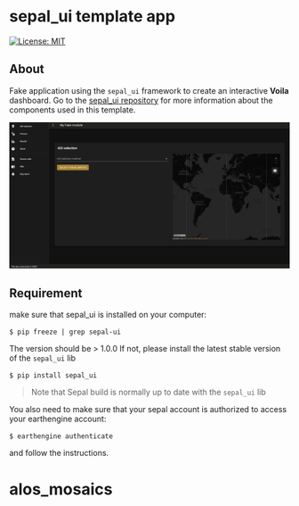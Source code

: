 # sepal_ui template app

[![License: MIT](https://img.shields.io/badge/License-MIT-yellow.svg)](https://opensource.org/licenses/MIT)

## About 

Fake application using the `sepal_ui` framework to create an interactive **Voila** dashboard.
Go to the [sepal_ui repository](https://github.com/12rambau/sepal_ui) for more information about the components used in this template.

![full_app](./doc/img/full_app.png)

## Requirement 

make sure that sepal_ui is installed on your computer:
```
$ pip freeze | grep sepal-ui
```

The version should be > 1.0.0
If not, please install the latest stable version of the `sepal_ui` lib

```
$ pip install sepal_ui
```

> Note that Sepal build is normally up to date with the `sepal_ui` lib

You also need to make sure that your sepal account is authorized to access your earthengine account:

```
$ earthengine authenticate
```

and follow the instructions.

# alos_mosaics
